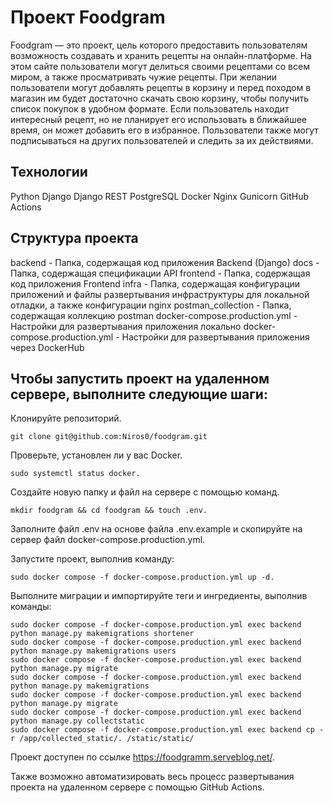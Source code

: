 # Проект Foodgram

Foodgram — это проект, цель которого предоставить пользователям возможность создавать и хранить рецепты на онлайн-платформе. На этом сайте пользователи могут делиться своими рецептами со всем миром, а также просматривать чужие рецепты. При желании пользователи могут добавлять рецепты в корзину и перед походом в магазин им будет достаточно скачать свою корзину, чтобы получить список покупок в удобном формате. Если пользователь находит интересный рецепт, но не планирует его использовать в ближайшее время, он может добавить его в избранное. Пользователи также могут подписываться на других пользователей и следить за их действиями.

## Технологии
Python
Django
Django REST
PostgreSQL
Docker
Nginx
Gunicorn
GitHub Actions

## Структура проекта
backend - Папка, содержащая код приложения Backend (Django)
docs - Папка, содержащая спецификации API
frontend - Папка, содержащая код приложения Frontend
infra - Папка, содержащая конфигурации приложений и файлы развертывания инфраструктуры для локальной отладки, а также конфигурации nginx
postman_collection - Папка, содержащая коллекцию postman
docker-compose.production.yml - Настройки для развертывания приложения локально
docker-compose.production.yml - Настройки для развертывания приложения через DockerHub

## Чтобы запустить проект на удаленном сервере, выполните следующие шаги:

Клонируйте репозиторий.

```
git clone git@github.com:Niros0/foodgram.git
```

Проверьте, установлен ли у вас Docker.

```
sudo systemctl status docker.
``` 

Создайте новую папку и файл на сервере с помощью команд.

```
mkdir foodgram && cd foodgram && touch .env.
```

Заполните файл .env на основе файла .env.example и скопируйте на сервер файл docker-compose.production.yml.

Запустите проект, выполнив команду:

```
sudo docker compose -f docker-compose.production.yml up -d.
```

Выполните миграции и импортируйте теги и ингредиенты, выполнив команды:
```
sudo docker compose -f docker-compose.production.yml exec backend python manage.py makemigrations shortener
sudo docker compose -f docker-compose.production.yml exec backend python manage.py makemigrations users
sudo docker compose -f docker-compose.production.yml exec backend python manage.py migrate
sudo docker compose -f docker-compose.production.yml exec backend python manage.py makemigrations
sudo docker compose -f docker-compose.production.yml exec backend python manage.py migrate
sudo docker compose -f docker-compose.production.yml exec backend python manage.py collectstatic
sudo docker compose -f docker-compose.production.yml exec backend cp -r /app/collected_static/. /static/static/
```

Проект доступен по ссылке https://foodgramm.serveblog.net/.

Также возможно автоматизировать весь процесс развертывания проекта на удаленном сервере с помощью GitHub Actions.